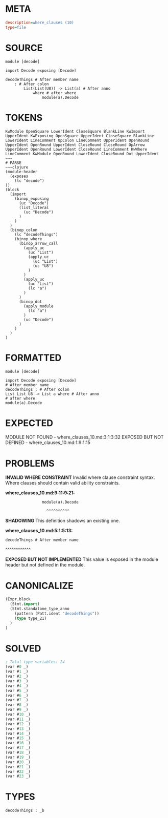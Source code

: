 # META
~~~ini
description=where_clauses (10)
type=file
~~~
# SOURCE
~~~roc
module [decode]

import Decode exposing [Decode]

decodeThings # After member name
	: # After colon
		List(List(U8)) -> List(a) # After anno
			where # after where
				module(a).Decode
~~~
# TOKENS
~~~text
KwModule OpenSquare LowerIdent CloseSquare BlankLine KwImport UpperIdent KwExposing OpenSquare UpperIdent CloseSquare BlankLine LowerIdent LineComment OpColon LineComment UpperIdent OpenRound UpperIdent OpenRound UpperIdent CloseRound CloseRound OpArrow UpperIdent OpenRound LowerIdent CloseRound LineComment KwWhere LineComment KwModule OpenRound LowerIdent CloseRound Dot UpperIdent ~~~
# PARSE
~~~clojure
(module-header
  (exposes
    (lc "decode")
))
(block
  (import
    (binop_exposing
      (uc "Decode")
      (list_literal
        (uc "Decode")
      )
    )
  )
  (binop_colon
    (lc "decodeThings")
    (binop_where
      (binop_arrow_call
        (apply_uc
          (uc "List")
          (apply_uc
            (uc "List")
            (uc "U8")
          )
        )
        (apply_uc
          (uc "List")
          (lc "a")
        )
      )
      (binop_dot
        (apply_module
          (lc "a")
        )
        (uc "Decode")
      )
    )
  )
)
~~~
# FORMATTED
~~~roc
module [decode]

import Decode exposing [Decode]
# After member name
decodeThings : # After colon
List List U8 -> List a where # After anno
# after where
module(a).Decode
~~~
# EXPECTED
MODULE NOT FOUND - where_clauses_10.md:3:1:3:32
EXPOSED BUT NOT DEFINED - where_clauses_10.md:1:9:1:15
# PROBLEMS
**INVALID WHERE CONSTRAINT**
Invalid where clause constraint syntax.
Where clauses should contain valid ability constraints.

**where_clauses_10.md:9:11:9:21:**
```roc
				module(a).Decode
```
				      ^^^^^^^^^^


**SHADOWING**
This definition shadows an existing one.

**where_clauses_10.md:5:1:5:13:**
```roc
decodeThings # After member name
```
^^^^^^^^^^^^


**EXPOSED BUT NOT IMPLEMENTED**
This value is exposed in the module header but not defined in the module.



# CANONICALIZE
~~~clojure
(Expr.block
  (Stmt.import)
  (Stmt.standalone_type_anno
    (pattern (Patt.ident "decodeThings"))
    (type type_21)
  )
)
~~~
# SOLVED
~~~clojure
; Total type variables: 24
(var #0 _)
(var #1 _)
(var #2 _)
(var #3 _)
(var #4 _)
(var #5 _)
(var #6 _)
(var #7 _)
(var #8 _)
(var #9 _)
(var #10 _)
(var #11 _)
(var #12 _)
(var #13 _)
(var #14 _)
(var #15 _)
(var #16 _)
(var #17 _)
(var #18 _)
(var #19 _)
(var #20 _)
(var #21 _)
(var #22 _)
(var #23 _)
~~~
# TYPES
~~~roc
decodeThings : _b
~~~
